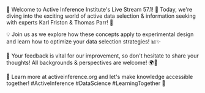 🌟 Welcome to Active Inference Institute's Live Stream 57.1! 🎥 Today, we're diving into the exciting world of active data selection & information seeking with experts Karl Friston & Thomas Parr! 🤝 

💡 Join us as we explore how these concepts apply to experimental design and learn how to optimize your data selection strategies! 📊✨ 

📝 Your feedback is vital for our improvement, so don't hesitate to share your thoughts! All backgrounds & perspectives are welcome! 🌍🤗 

🔗 Learn more at activeinference.org and let's make knowledge accessible together! #ActiveInference #DataScience #LearningTogether 🚀
